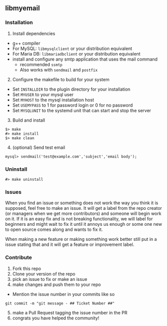 ## libmyemail

### Installation

1. Install dependencies
  - g++ compiler
  - For MySQL: ```libmysqlclient``` or your distribution equivalent
  - For Maria DB: ```libmariadbclient``` or your distribution equivalent
  - install and configure any smtp application that uses the mail command
    - recommended ```ssmtp```
    - Also works with ```sendmail``` and ```postfix```
2. Configure the makefile to build for your system
  - Set ```INSTALLDIR``` to the plugin directory for your installation
  - Set ```MYUSER``` to your mysql user
  - Set ```MYHOST``` to the mysql installation host
  - Set ```USEMYPASS``` to 1 for password login or 0 for no password
  - Set ```MYSQLUNIT``` to the systemd unit that can start and stop the server
3. Build and install
```
$> make
#> make install
$> make clean
```
4. (optional) Send test email
```
mysql> sendmail('test@example.com','subject','email body');
```

### Uninstall

```
#> make uninstall
```

### Issues
When you find an issue or something does not work the way you think it is supposed, feel free to make an issue. It will get a label from the repo creator  (or managers when we get more contributors) and someone will begin work on it. If it is an easy fix and is not breaking functionality, we will label for beginners and might wait to fix it until it annoys us enough or some one new to open source comes along and wants to fix it.

When making a new feature or making something work better still put in a issue stating that and it will get a feature or improvement label.

### Contribute
1. Fork this repo
2. Clone your version of the repo
3. pick an issue to fix or make an issue
4. make changes and push them to your repo
  - Mention the issue number in your commits like so
  ```
  git commit -m "git message - ## Ticket Number ##"
  ```
5. make a Pull Request tagging the issue number in the PR
6. congrats you have helped the community!
